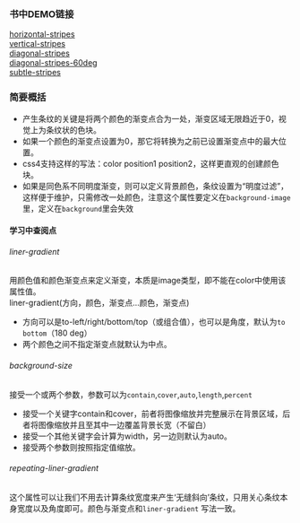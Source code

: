 ### 书中DEMO链接
[horizontal-stripes](http://play.csssecrets.io/horizontal-stripes)  
[vertical-stripes](http://play.csssecrets.io/vertical-stripes)  
[diagonal-stripes](http://play.csssecrets.io/diagonal-stripes)  
[diagonal-stripes-60deg](http://play.csssecrets.io/diagonal-stripes-60deg)  
[subtle-stripes](http://play.csssecrets.io/subtle-stripes)

### 简要概括
* 产生条纹的关键是将两个颜色的渐变点合为一处，渐变区域无限趋近于0，视觉上为条纹状的色块。
* 如果一个颜色的渐变点设置为0，那它将转换为之前已设置渐变点中的最大位置。
* css4支持这样的写法：color position1 position2，这样更直观的创建颜色块。
* 如果是同色系不同明度渐变，则可以定义背景颜色，条纹设置为“明度过滤”，这样便于维护，只需修改一处颜色，注意这个属性要定义在`background-image`里，定义在`background`里会失效

#### 学习中查阅点

###### liner-gradient
用颜色值和颜色渐变点来定义渐变，本质是image类型，即不能在color中使用该属性值。  
liner-gradient(方向，颜色，渐变点...颜色，渐变点)  
* 方向可以是to-left/right/bottom/top（或组合值），也可以是角度，默认为`to bottom`（180 deg）
* 两个颜色之间不指定渐变点就默认为中点。

###### background-size
接受一个或两个参数，参数可以为`contain`,`cover`,`auto`,`length`,`percent`
* 接受一个关键字contain和cover，前者将图像缩放并完整展示在背景区域，后者将图像缩放并且至其中一边覆盖背景长宽（不留白）
* 接受一个其他关键字会计算为width，另一边则默认为auto。
* 接受两个参数则按照指定值缩放。

###### repeating-liner-gradient
这个属性可以让我们不用去计算条纹宽度来产生‘无缝斜向’条纹，只用关心条纹本身宽度以及角度即可。颜色与渐变点和`liner-gradient`
写法一致。